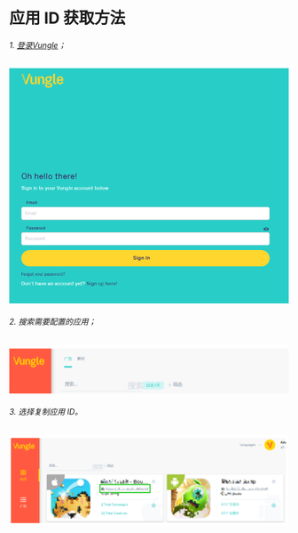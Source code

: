 # 应用 ID 获取方法

###### 1. [登录Vungle](<https://vungle.com/>)；

![sign-in](sign-in.png)

###### 2. 搜索需要配置的应用；

![2](2.png)

###### 3. 选择复制应用 ID。

![appid](appid.png)

